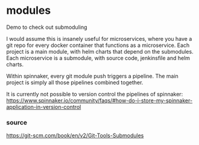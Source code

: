 # modules
Demo to check out submoduling

I would assume this is insanely useful for microservices, where you have a git repo for every docker container that functions as a microservice.
Each project is a main module, with helm charts that depend on the submodules. Each microservice is a submodule, with source code, jenkinsfile and helm charts.

Within spinnaker, every git module push triggers a pipeline. The main project is simply all those pipelines combined together.

It is currently not possible to version control the pipelines of spinnaker:
https://www.spinnaker.io/community/faqs/#how-do-i-store-my-spinnaker-application-in-version-control

### source
https://git-scm.com/book/en/v2/Git-Tools-Submodules
